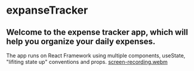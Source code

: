 # expanseTracker
## Welcome to the expense tracker app, which will help you organize your daily expenses.
The app runs on React Framework using multiple components, useState, "lifiting state up" conventions and props.
[screen-recording.webm](https://user-images.githubusercontent.com/89196594/236249894-a2ab533c-1026-48be-963a-526c4e0d84c1.webm)

